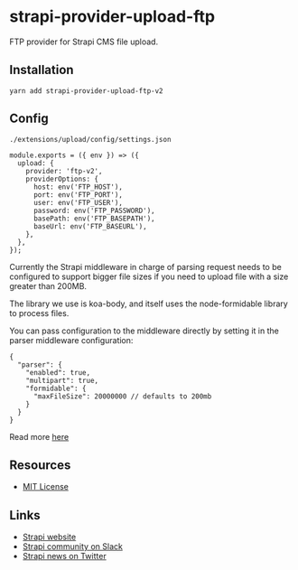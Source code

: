 # strapi-provider-upload-ftp

FTP provider for Strapi CMS file upload.

## Installation

```
yarn add strapi-provider-upload-ftp-v2
```

## Config

`./extensions/upload/config/settings.json`

```
module.exports = ({ env }) => ({
  upload: {
    provider: 'ftp-v2',
    providerOptions: {
      host: env('FTP_HOST'),
      port: env('FTP_PORT'),
      user: env('FTP_USER'),
      password: env('FTP_PASSWORD'),
      basePath: env('FTP_BASEPATH'),
      baseUrl: env('FTP_BASEURL'),
    },
  },
});
```

Currently the Strapi middleware in charge of parsing request needs to be configured to support bigger file sizes if you need to upload file with a size greater than 200MB.

The library we use is koa-body, and itself uses the node-formidable library to process files.

You can pass configuration to the middleware directly by setting it in the parser middleware configuration:

```
{
  "parser": {
    "enabled": true,
    "multipart": true,
    "formidable": {
      "maxFileSize": 20000000 // defaults to 200mb
    }
  }
}
```
Read more [here](https://strapi.io/documentation/v3.x/plugins/upload.html#upload)

## Resources

- [MIT License](LICENSE.md)

## Links

- [Strapi website](http://strapi.io/)
- [Strapi community on Slack](http://slack.strapi.io)
- [Strapi news on Twitter](https://twitter.com/strapijs)

